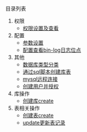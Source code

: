 目录列表

1.  权限
    -   [权限设置及查看](./authority/权限设置及查看.md)
2.  配置
    -   [参数设置](./setting/参数设置.md)
    -   [配置查看bin-log日志位点](./setting/配置查看bin-log日志位点.md)
3.  其他
    -   [数据库类型分类](./other/数据库类型分类.md)
    -   [通过sql脚本创建库表](./other/通过sql脚本创建库表.md)
    -   [mysql远程连接](./other/mysql远程连接.md)
    -   [创建用户并授权](./other/创建用户并授权.md)
4.  库操作
    -   [创建库create](./database/创建库create_database.md)
5.  表相关操作
    -   [创建表create](./table/创建表create_table.md)
    -   [update更新表记录](./table/update更新表记录.md)